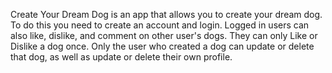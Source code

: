 Create Your Dream Dog is an app that allows you to create your dream dog. To do this you need to create an account and login. Logged in users can also like, dislike, and comment on other user's dogs. They can only Like or Dislike a dog once. Only the user who created a dog can update or delete that dog, as well as update or delete their own profile. 
